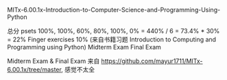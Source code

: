 MITx-6.00.1x-Introduction-to-Computer-Science-and-Programming-Using-Python

总分 
psets 100%, 100%, 60%, 80%, 100%, 0% = 440% / 6 = 73.4% * 30% = 22%
Finger exercises  10% (来自书籍习题 Introduction to Computing and Programming using Python) 
Midterm Exam
Final Exam

Midterm Exam & Final Exam 来自 https://github.com/mayur1711/MITx-6.00.1x/tree/master, 感觉不太全

